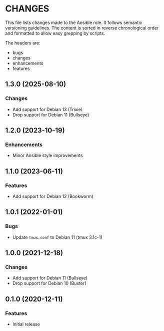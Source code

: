 # CHANGES

This file lists changes made to the Ansible role. It follows semantic versioning
guidelines. The content is sorted in reverse chronological order and formatted
to allow easy grepping by scripts.

The headers are:
- bugs
- changes
- enhancements
- features

## 1.3.0 (2025-08-10)

### Changes

- Add support for Debian 13 (Trixie)
- Drop support for Debian 11 (Bullseye)

## 1.2.0 (2023-10-19)

### Enhancements

- Minor Ansible style improvements

## 1.1.0 (2023-06-11)

### Features

- Add support for Debian 12 (Bookworm)

## 1.0.1 (2022-01-01)

### Bugs

- Update `tmux.conf` to Debian 11 (tmux 3.1c-1)

## 1.0.0 (2021-12-18)

### Changes

- Add support for Debian 11 (Bullseye)
- Drop support for Debian 10 (Buster)

## 0.1.0 (2020-12-11)

### Features

- Initial release
